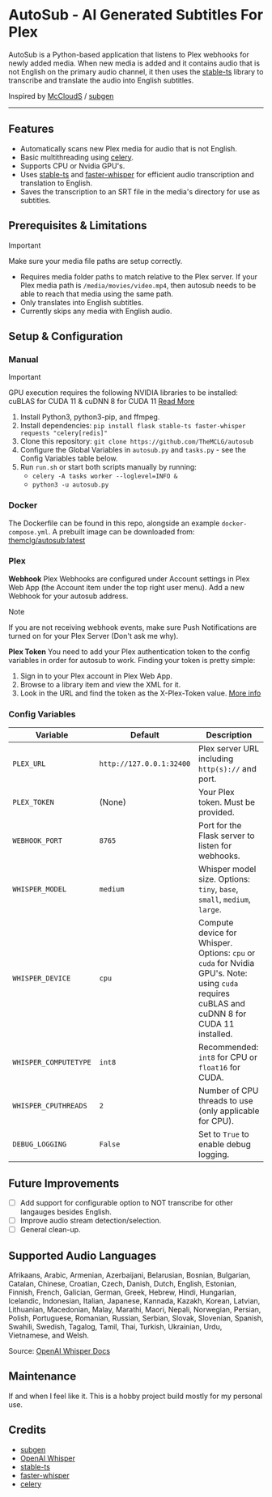 # AutoSub - AI Generated Subtitles For Plex
AutoSub is a Python-based application that listens to Plex webhooks for newly added media. When new media is added and it contains audio that is not English on the primary audio channel, it then uses the [stable-ts](https://github.com/jianfch/stable-ts) library to transcribe and translate the audio into English subtitles.

Inspired by [McCloudS](https://github.com/McCloudS) / [subgen](https://github.com/McCloudS/subgen/tree/d3c0aa2b5b62ae08900dde5ce05dd30a4e806722) 

---
## Features
- Automatically scans new Plex media for audio that is not English.
- Basic multithreading using [celery](https://github.com/celery/celery).
- Supports CPU or Nvidia GPU's.
- Uses [stable-ts](https://github.com/jianfch/stable-ts) and [faster-whisper](https://github.com/guillaumekln/faster-whisper) for efficient audio transcription and translation to English.
- Saves the transcription to an SRT file in the media's directory for use as subtitles.

## Prerequisites & Limitations
> [!IMPORTANT]
> Make sure your media file paths are setup correctly.
- Requires media folder paths to match relative to the Plex server.
If your Plex media path is `/media/movies/video.mp4`, then autosub needs to be able to reach that media using the same path.
- Only translates into English subtitles.
- Currently skips any media with English audio.

## Setup & Configuration

### Manual
> [!IMPORTANT]
> GPU execution requires the following NVIDIA libraries to be installed: cuBLAS for CUDA 11 & cuDNN 8 for CUDA 11
> [Read More](https://github.com/guillaumekln/faster-whisper#gpu)
1. Install Python3, python3-pip, and ffmpeg.
2. Install dependencies: `pip install flask stable-ts faster-whisper requests "celery[redis]" `
3. Clone this repository: `git clone https://github.com/TheMCLG/autosub`
4. Configure the Global Variables in `autosub.py` and `tasks.py` - see the Config Variables table below.
5. Run `run.sh` or start both scripts manually by running:
   - `celery -A tasks worker --loglevel=INFO &`
   - `python3 -u autosub.py`

### Docker
The Dockerfile can be found in this repo, alongside an example `docker-compose.yml`.
A prebuilt image can be downloaded from: [themclg/autosub:latest](https://hub.docker.com/layers/themclg/autosub/latest/images/sha256-7595f100b774b3835ad02d05df27992b6bc70fbf10927c835e1d2a17907a05d4?context=repo)

### Plex 
**Webhook**
Plex Webhooks are configured under Account settings in Plex Web App (the Account item under the top right user menu).
Add a new Webhook for your autosub address.
> [!NOTE]
> If you are not receiving webhook events, make sure Push Notifications are turned on for your Plex Server (Don't ask me why).

**Plex Token**
You need to add your Plex authentication token to the config variables in order for autosub to work.
Finding your token is pretty simple:
1. Sign in to your Plex account in Plex Web App.
2. Browse to a library item and view the XML for it.
3. Look in the URL and find the token as the X-Plex-Token value.
[More info](https://support.plex.tv/articles/204059436-finding-an-authentication-token-x-plex-token/)


### Config Variables
| Variable           | Default                    | Description                                                |
|--------------------|----------------------------|------------------------------------------------------------|
| `PLEX_URL`         | `http://127.0.0.1:32400`    | Plex server URL including `http(s)://` and port.           |
| `PLEX_TOKEN`       | (None)                     | Your Plex token. Must be provided.                         |
| `WEBHOOK_PORT`     | `8765`                     | Port for the Flask server to listen for webhooks.         |
| `WHISPER_MODEL`    | `medium`                   | Whisper model size. Options: `tiny`, `base`, `small`, `medium`, `large`. |
| `WHISPER_DEVICE`   | `cpu`                      | Compute device for Whisper. Options: `cpu` or `cuda` for Nvidia GPU's. Note: using `cuda` requires cuBLAS and cuDNN 8 for CUDA 11 installed. |
| `WHISPER_COMPUTETYPE` | `int8`                   | Recommended: `int8` for CPU or `float16` for CUDA.         |
| `WHISPER_CPUTHREADS` | `2`                       | Number of CPU threads to use (only applicable for CPU).   |
| `DEBUG_LOGGING`    | `False`                    | Set to `True` to enable debug logging.                     |


## Future Improvements
- [ ] Add support for configurable option to NOT transcribe for other langauges besides English.
- [ ] Improve audio stream detection/selection.
- [ ] General clean-up.

## Supported Audio Languages
Afrikaans, Arabic, Armenian, Azerbaijani, Belarusian, Bosnian, Bulgarian, Catalan, Chinese, Croatian, Czech, Danish, Dutch, English, Estonian, Finnish, French, Galician, German, Greek, Hebrew, Hindi, Hungarian, Icelandic, Indonesian, Italian, Japanese, Kannada, Kazakh, Korean, Latvian, Lithuanian, Macedonian, Malay, Marathi, Maori, Nepali, Norwegian, Persian, Polish, Portuguese, Romanian, Russian, Serbian, Slovak, Slovenian, Spanish, Swahili, Swedish, Tagalog, Tamil, Thai, Turkish, Ukrainian, Urdu, Vietnamese, and Welsh.

Source: [OpenAI Whisper Docs](https://platform.openai.com/docs/guides/speech-to-text/supported-languages)

## Maintenance
If and when I feel like it. This is a hobby project build mostly for my personal use.

## Credits
- [subgen](https://github.com/McCloudS/subgen/tree/d3c0aa2b5b62ae08900dde5ce05dd30a4e806722)
- [OpenAI Whisper](https://github.com/openai/whisper)
- [stable-ts](https://github.com/jianfch/stable-ts)
- [faster-whisper](https://github.com/guillaumekln/faster-whisper)
- [celery](https://github.com/celery/celery)